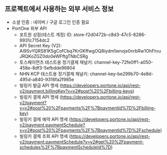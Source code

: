 ## 프로젝트에서 사용하는 외부 서비스 정보
- 소셜 인증 : 네이버 / 구글 로그인 인증 필요
- PortOne 외부 API
  - 포트원 상점(테스트 계정) ID: store-f2d0472b-c8d3-47c5-8286-9931c7154dc2
  - API Secret Key (V2): AI9SvYQRS81K5gCofCbq7KrGKffwgOQ8iydm1wnojx0nrbRw1OhFtvuJRQKoZGZ0do0eWFftgTNbCSRg
  - 토스페이먼츠 테스트용 정기결제 채널키: channel-key-72fe0ff1-a050-458e-8df3-5efbdde96804
  - NHN KCP 테스트용 정기결제 채널키: channel-key-be299b70-4e8d-495d-a840-9316fa2f985e
  - 빌링키 발급 API 명세 (https://developers.portone.io/api/rest-v2/payment.billingKey?v=v2#post%20%2Fbilling-keys)
  - 빌링키 결제 API 명세 (https://developers.portone.io/api/rest-v2/payment?v=v2#post%20%2Fpayments%2F%7BpaymentId%7D%2Fbilling-key)
  - 빌링키 결제 예약 API 명세 (https://developers.portone.io/api/rest-v2/payment.paymentSchedule?v=v2#post%20%2Fpayments%2F%7BpaymentId%7D%2Fschedule)
  - 빌링키 결제 조회 API 명세 (https://developers.portone.io/api/rest-v2/payment.paymentSchedule?v=v2#get%20%2Fpayment-schedules%2F%7BpaymentScheduleId%7D)